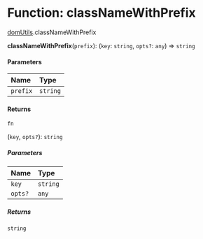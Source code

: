 # Function: classNameWithPrefix

[domUtils](/auto-docs/fixed-layout-editor/modules/domUtils.md).classNameWithPrefix

**classNameWithPrefix**(`prefix`): (`key`: `string`, `opts?`: `any`) => `string`

#### Parameters

| Name | Type |
| :------ | :------ |
| `prefix` | `string` |

#### Returns

`fn`

(`key`, `opts?`): `string`

##### Parameters

| Name | Type |
| :------ | :------ |
| `key` | `string` |
| `opts?` | `any` |

##### Returns

`string`

